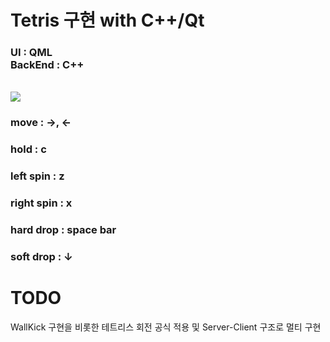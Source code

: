 # Tetris 구현 with C++/Qt
<h3>UI : QML <br>
BackEnd : C++ <br></h3>

<br>
<img src = "https://github.com/user-attachments/assets/7a1ed03c-9301-4d53-a041-1b1a2337810d">

<br>

<h3> move : →, ← </h3>
<h3>hold : c</h3>
<h3>left spin : z</h3>
<h3>right spin : x</h3>
<h3>hard drop : space bar</h3>
<h3>soft drop : ↓</h3>



# TODO
WallKick 구현을 비롯한 테트리스 회전 공식 적용 및 Server-Client 구조로 멀티 구현
